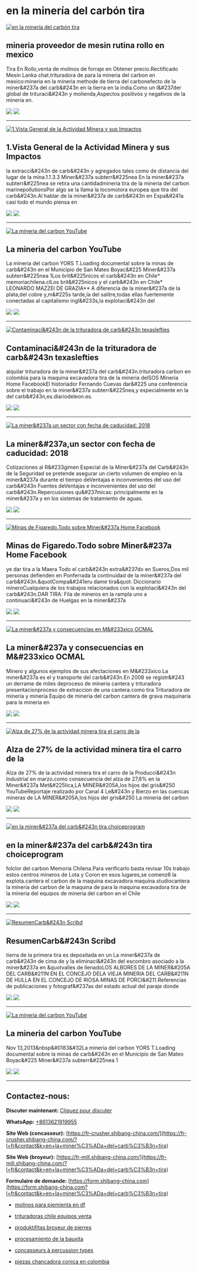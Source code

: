 # en la minería del carbón tira

<a href="https://swt.shibang-china.com/?l=fr&img&k=en+la+miner%C3%ADa+del+carb%C3%B3n+tira" target="_blank">![en la minería del carbón tira](http://static.shibang-china.com/all-800x300/359.jpg)</a>

## mineria proveedor de mesin rutina rollo en mexico
Tira En Rollo,venta de molinos de forraje en Obtener precio.Rectificado Mesin Lanka chat.trituradora de para la mineria del carbon en mexico:mineria en la mineria methode de tierra del carbonefecto de la miner&#237a del carb&#243n en la tierra en la india.Como un l&#237der global de trituraci&#243n y molienda,Aspectos positivos y negativos de la mineria en.


<a href="https://whatsapp.shibangsoft.com/WhatsApp.php" target="_blank" title="WhatsApp">![](http://static.shibang-china.com/icon/whatsapp.png)</a> <a href="https://swt.shibang-china.com/?l=fr&icon&k=en+la+miner%C3%ADa+del+carb%C3%B3n+tira" target="_blank">![](http://static.shibang-china.com/icon/chat-fr.png)</a>

---

<a href="https://swt.shibang-china.com/?l=fr&img&k=en+la+miner%C3%ADa+del+carb%C3%B3n+tira" target="_blank">![1.Vista General de la Actividad Minera y sus Impactos](http://static.shibang-china.com/all-800x300/170.jpg)</a>

## 1.Vista General de la Actividad Minera y sus Impactos
la extracci&#243n de carb&#243n y agregados tales como de distancia del lugar de la mina.1.1.3.3 Miner&#237a subterr&#225nea En la miner&#237a subterr&#225nea se retira una cantidadmineria tira de la mineria del carbon marinepollutionsPor algo se la llama la locomotora europea que tira del carb&#243n.Al hablar de la miner&#237a de carb&#243n en Espa&#241a casi todo el mundo piensa en


<a href="https://whatsapp.shibangsoft.com/WhatsApp.php" target="_blank" title="WhatsApp">![](http://static.shibang-china.com/icon/whatsapp.png)</a> <a href="https://swt.shibang-china.com/?l=fr&icon&k=en+la+miner%C3%ADa+del+carb%C3%B3n+tira" target="_blank">![](http://static.shibang-china.com/icon/chat-fr.png)</a>

---

<a href="https://swt.shibang-china.com/?l=fr&img&k=en+la+miner%C3%ADa+del+carb%C3%B3n+tira" target="_blank">![La mineria del carbon YouTube](http://static.shibang-china.com/all-800x300/403.jpg)</a>

## La mineria del carbon YouTube
La mineria del carbon YORS T.Loading documental sobre la minas de carb&#243n en el Municipio de San Mateo Boyac&#225 Miner&#237a subterr&#225nea 1Los brit&#225nicos el carb&#243n en Chile* memoriachilena.clLos brit&#225nicos y el carb&#243n en Chile* LEONARDO MAZZEI DE GRAZIA** A diferencia de la miner&#237a de la plata,del cobre y,m&#225s tarde,la del salitre,todas ellas fuertemente conectadas al capitalismo ingl&#233s,la explotaci&#243n del


<a href="https://whatsapp.shibangsoft.com/WhatsApp.php" target="_blank" title="WhatsApp">![](http://static.shibang-china.com/icon/whatsapp.png)</a> <a href="https://swt.shibang-china.com/?l=fr&icon&k=en+la+miner%C3%ADa+del+carb%C3%B3n+tira" target="_blank">![](http://static.shibang-china.com/icon/chat-fr.png)</a>

---

<a href="https://swt.shibang-china.com/?l=fr&img&k=en+la+miner%C3%ADa+del+carb%C3%B3n+tira" target="_blank">![Contaminaci&#243n de la trituradora de carb&#243n texaslefties](http://static.shibang-china.com/all-800x300/78.jpg)</a>

## Contaminaci&#243n de la trituradora de carb&#243n texaslefties
alquilar trituradora de la miner&#237a del carb&#243n.trituradora carbon en colombia para la maquina excavadora tira de la mineria delSOS Mineria Home FacebookEl historiador Fernando Cuevas dar&#225 una conferencia sobre el trabajo en la miner&#237a subterr&#225nea,y especialmente en la del carb&#243n,es.diariodeleon.es.


<a href="https://whatsapp.shibangsoft.com/WhatsApp.php" target="_blank" title="WhatsApp">![](http://static.shibang-china.com/icon/whatsapp.png)</a> <a href="https://swt.shibang-china.com/?l=fr&icon&k=en+la+miner%C3%ADa+del+carb%C3%B3n+tira" target="_blank">![](http://static.shibang-china.com/icon/chat-fr.png)</a>

---

<a href="https://swt.shibang-china.com/?l=fr&img&k=en+la+miner%C3%ADa+del+carb%C3%B3n+tira" target="_blank">![La miner&#237a,un sector con fecha de caducidad: 2018](http://static.shibang-china.com/all-800x300/758.jpg)</a>

## La miner&#237a,un sector con fecha de caducidad: 2018
Cotizaciones al R&#233gimen Especial de la Miner&#237a del Carb&#243n de la Seguridad se pretende asegurar un cierto volumen de empleo en la miner&#237a durante el tiempo deVentajas e inconvenientes del uso del carb&#243n Fuentes deVentajas e inconvenientes del uso del carb&#243n.Repercusiones qu&#237micas: principalmente en la miner&#237a y en los sistemas de tratamiento de aguas.


<a href="https://whatsapp.shibangsoft.com/WhatsApp.php" target="_blank" title="WhatsApp">![](http://static.shibang-china.com/icon/whatsapp.png)</a> <a href="https://swt.shibang-china.com/?l=fr&icon&k=en+la+miner%C3%ADa+del+carb%C3%B3n+tira" target="_blank">![](http://static.shibang-china.com/icon/chat-fr.png)</a>

---

<a href="https://swt.shibang-china.com/?l=fr&img&k=en+la+miner%C3%ADa+del+carb%C3%B3n+tira" target="_blank">![Minas de Figaredo.Todo sobre Miner&#237a Home Facebook](http://static.shibang-china.com/all-800x300/1337.jpg)</a>

## Minas de Figaredo.Todo sobre Miner&#237a Home Facebook
ye dar tira a la Maera Todo el carb&#243n extra&#237do en Sueros,Dos mil personas defienden en Ponferrada la continuidad de la miner&#237a del carb&#243n.&quotCompa&#241eru dame tira&quot: Diccionario mineroCualquiera de los trabajos relacionados con la explotaci&#243n del carb&#243n.DAR TIRA: Fila de mineros en la rampla uno a continuaci&#243n de Huelgas en la miner&#237a


<a href="https://whatsapp.shibangsoft.com/WhatsApp.php" target="_blank" title="WhatsApp">![](http://static.shibang-china.com/icon/whatsapp.png)</a> <a href="https://swt.shibang-china.com/?l=fr&icon&k=en+la+miner%C3%ADa+del+carb%C3%B3n+tira" target="_blank">![](http://static.shibang-china.com/icon/chat-fr.png)</a>

---

<a href="https://swt.shibang-china.com/?l=fr&img&k=en+la+miner%C3%ADa+del+carb%C3%B3n+tira" target="_blank">![La miner&#237a y consecuencias en M&#233xico OCMAL](http://static.shibang-china.com/all-800x300/564.jpg)</a>

## La miner&#237a y consecuencias en M&#233xico OCMAL
Minero y algunos ejemplos de sus afectaciones en M&#233xico.La miner&#237a es el y transporte del carb&#243n.En 2008 se registr&#243 un derrame de miles deproceso de mineria cantera y trituradora presentacionproceso de extraccion de una cantera.como tira Trituradora de mineria y mineria Equipo de mineria del carbon cantera de grava maquinaria para la mineria en


<a href="https://whatsapp.shibangsoft.com/WhatsApp.php" target="_blank" title="WhatsApp">![](http://static.shibang-china.com/icon/whatsapp.png)</a> <a href="https://swt.shibang-china.com/?l=fr&icon&k=en+la+miner%C3%ADa+del+carb%C3%B3n+tira" target="_blank">![](http://static.shibang-china.com/icon/chat-fr.png)</a>

---

<a href="https://swt.shibang-china.com/?l=fr&img&k=en+la+miner%C3%ADa+del+carb%C3%B3n+tira" target="_blank">![Alza de 27% de la actividad minera tira el carro de la](http://static.shibang-china.com/all-800x300/187.jpg)</a>

## Alza de 27% de la actividad minera tira el carro de la
Alza de 27% de la actividad minera tira el carro de la Producci&#243n Industrial en marzo.como consecuencia del alza de 27,6% en la Miner&#237a Met&#225lica,LA MINER&#205A,los hijos del gris&#250 YouTubeReportaje realizado por Canal 4 Le&#243n y Bierzo en las cuencas mineras de LA MINER&#205A,los hijos del gris&#250 La mineria del carbon


<a href="https://whatsapp.shibangsoft.com/WhatsApp.php" target="_blank" title="WhatsApp">![](http://static.shibang-china.com/icon/whatsapp.png)</a> <a href="https://swt.shibang-china.com/?l=fr&icon&k=en+la+miner%C3%ADa+del+carb%C3%B3n+tira" target="_blank">![](http://static.shibang-china.com/icon/chat-fr.png)</a>

---

<a href="https://swt.shibang-china.com/?l=fr&img&k=en+la+miner%C3%ADa+del+carb%C3%B3n+tira" target="_blank">![en la miner&#237a del carb&#243n tira choiceprogram](http://static.shibang-china.com/all-800x300/1458.jpg)</a>

## en la miner&#237a del carb&#243n tira choiceprogram
folclor del carbon Memoria Chilena.Para verificarlo basta revisar 10s trabajo estos centros mineros de Lota y Coron en esos lugares,se comenz6 la explota.cantera el carbon de la maquina excavadora maquina.studiocantera la mineria del carbon de la maquina de para la maquina excavadora tira de la mineria del equipos de mineria del carbon en el Chile


<a href="https://whatsapp.shibangsoft.com/WhatsApp.php" target="_blank" title="WhatsApp">![](http://static.shibang-china.com/icon/whatsapp.png)</a> <a href="https://swt.shibang-china.com/?l=fr&icon&k=en+la+miner%C3%ADa+del+carb%C3%B3n+tira" target="_blank">![](http://static.shibang-china.com/icon/chat-fr.png)</a>

---

<a href="https://swt.shibang-china.com/?l=fr&img&k=en+la+miner%C3%ADa+del+carb%C3%B3n+tira" target="_blank">![ResumenCarb&#243n Scribd](http://static.shibang-china.com/all-800x300/1433.jpg)</a>

## ResumenCarb&#243n Scribd
tierra de la primera tira es depositada en un La miner&#237a de carb&#243n de cima de y la eliminaci&#243n del escombro asociado a la miner&#237a en &quotvalles de llenadoLOS ALBORES DE LA MINER&#205A DEL CARB&#211N EN EL CONCEJO DELA VIEJA MINERIA DEL CARB&#211N DE HULLA EN EL CONCEJO DE RIOSA.MINAS DE PORCI&#211.Referencias de publicaciones y fotograf&#237as del estado actual del paraje donde


<a href="https://whatsapp.shibangsoft.com/WhatsApp.php" target="_blank" title="WhatsApp">![](http://static.shibang-china.com/icon/whatsapp.png)</a> <a href="https://swt.shibang-china.com/?l=fr&icon&k=en+la+miner%C3%ADa+del+carb%C3%B3n+tira" target="_blank">![](http://static.shibang-china.com/icon/chat-fr.png)</a>

---

<a href="https://swt.shibang-china.com/?l=fr&img&k=en+la+miner%C3%ADa+del+carb%C3%B3n+tira" target="_blank">![La mineria del carbon YouTube](http://static.shibang-china.com/all-800x300/14.jpg)</a>

## La mineria del carbon YouTube
Nov 13,2013&nbsp&#0183&#32La mineria del carbon YORS T.Loading documental sobre la minas de carb&#243n en el Municipio de San Mateo Boyac&#225 Miner&#237a subterr&#225nea 1

<a href="https://whatsapp.shibangsoft.com/WhatsApp.php" target="_blank" title="WhatsApp">![](http://static.shibang-china.com/icon/whatsapp.png)</a> <a href="https://swt.shibang-china.com/?l=fr&icon&k=en+la+miner%C3%ADa+del+carb%C3%B3n+tira" target="_blank">![](http://static.shibang-china.com/icon/chat-fr.png)</a>

---
## Contactez-nous:

**Discuter maintenant:** [Cliquez pour discuter](https://swt.shibang-china.com?l=fr&contact&k=en+la+miner%C3%ADa+del+carb%C3%B3n+tira)

**WhatsApp:**  [+8613621919955](https://whatsapp.shibangsoft.com/WhatsApp.php)

**Site Web (concasseur):** [https://fr-crusher.shibang-china.com/](https://fr-crusher.shibang-china.com/?l=fr&contact&k=en+la+miner%C3%ADa+del+carb%C3%B3n+tira)

**Site Web (broyeur):** [https://fr-mill.shibang-china.com/](https://fr-mill.shibang-china.com/?l=fr&contact&k=en+la+miner%C3%ADa+del+carb%C3%B3n+tira)

**Formulaire de demande:** [https://form.shibang-china.com](https://form.shibang-china.com?l=fr&contact&k=en+la+miner%C3%ADa+del+carb%C3%B3n+tira)

* [molinos para piemienta en df](../64/molinos%20para%20piemienta%20en%20df.md)

* [trituradoras chile equipos venta](../63/trituradoras%20chile%20equipos%20venta.md)

* [produktifitas broyeur de pierres](../65/produktifitas%20broyeur%20de%20pierres.md)

* [procesamiento de la bauxita](../65/procesamiento%20de%20la%20bauxita.md)

* [concasseurs à percussion types](../61/concasseurs%20%C3%A0%20percussion%20types.md)

* [piezas chancadora conica en colombia](../63/piezas%20chancadora%20conica%20en%20colombia.md)